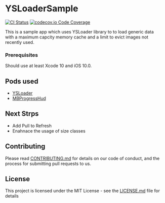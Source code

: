 # YSLoaderSample

[![CI Status](https://img.shields.io/travis/ysadiq/YSLoaderSample.svg?style=flat)](https://travis-ci.org/ysadiq/YSLoaderSample)
[![codecov.io Code Coverage](https://img.shields.io/codecov/c/github/ysadiq/YSLoaderSample.svg?maxAge=2592000)](https://codecov.io/github/ysadiq/YSLoaderSample?branch=master)

This is a sample app which uses YSLoader library to to load generic data with a maximum capcity memory cache and a limit to evict images not recently used.

### Prerequisites

Should use at least Xcode 10 and iOS 10.0.

## Pods used

* [YSLoader](https://github.com/ysadiq/YSLoader/tree/master)
* [MBProgressHud](https://github.com/jdg/MBProgressHUD)

## Next Strps

* Add Pull to Refresh
* Enahnace the usage of size classes

## Contributing

Please read [CONTRIBUTING.md](https://gist.github.com/PurpleBooth/b24679402957c63ec426) for details on our code of conduct, and the process for submitting pull requests to us.

## License

This project is licensed under the MIT License - see the [LICENSE.md](LICENSE.md) file for details
